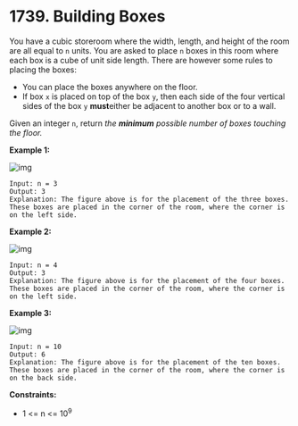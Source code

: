 # 1739. Building Boxes

You have a cubic storeroom where the width, length, and height of the room are all equal to `n` units. You are asked to place `n` boxes in this room where each box is a cube of unit side length. There are however some rules to placing the boxes:

- You can place the boxes anywhere on the floor.
- If box `x` is placed on top of the box `y`, then each side of the four vertical sides of the box `y` **must**either be adjacent to another box or to a wall.

Given an integer `n`, return *the **minimum** possible number of boxes touching the floor.*

 

**Example 1:**

![img](https://assets.leetcode.com/uploads/2021/01/04/3-boxes.png)

```
Input: n = 3
Output: 3
Explanation: The figure above is for the placement of the three boxes.
These boxes are placed in the corner of the room, where the corner is on the left side.
```

**Example 2:**

![img](https://assets.leetcode.com/uploads/2021/01/04/4-boxes.png)

```
Input: n = 4
Output: 3
Explanation: The figure above is for the placement of the four boxes.
These boxes are placed in the corner of the room, where the corner is on the left side.
```

**Example 3:**

![img](https://assets.leetcode.com/uploads/2021/01/04/10-boxes.png)

```
Input: n = 10
Output: 6
Explanation: The figure above is for the placement of the ten boxes.
These boxes are placed in the corner of the room, where the corner is on the back side.
```

 

**Constraints:**

- 1 <= n <= 10<sup>9</sup>